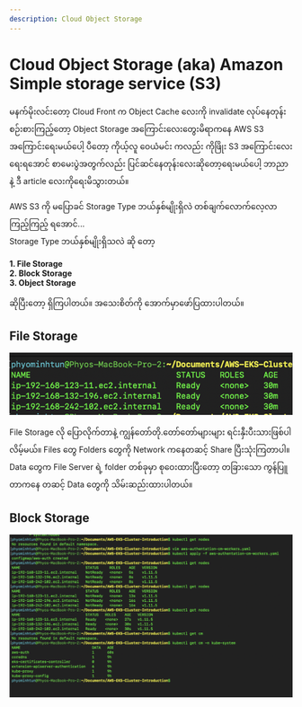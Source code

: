 ```yaml
---
description: Cloud Object Storage
---
```


# Cloud Object Storage \(aka\) Amazon Simple storage service \(S3\)

မနက်မိုးလင်းတော့ Cloud Front က Object Cache လေးကို invalidate လုပ်နေတုန်း စဉ်းစားကြည့်တော့ Object Storage အကြောင်းလေးတွေးမိရာကနေ AWS S3 အကြောင်းရေးမယ်ပေါ့ ပီတော့ ကိုယ့်လူ ဝေယံမင်း ကလည်း ကိုဖြိုး S3 အကြောင်းလေးရေးရအောင် စာမေးပွဲအတွက်လည်း ပြင်ဆင်နေတုန်းလေးဆိုတော့ရေးမယ်ပေါ့ ဘာညာနဲ့ ဒီ article လေးကိုရေးမိသွားတယ်။ 

AWS S3 ကို မပြောခင် Storage Type ဘယ်နှစ်မျိုးရှိလဲ တစ်ချက်လောက်လေ့လာကြည့်ကြည့် ရအောင်...  
Storage Type ဘယ်နှစ်မျိုးရှိသလဲ ဆို တော့   
  
**1. File Storage   
2. Block Storage   
3. Object Storage**   
  
ဆိုပြီးတော့ ရှိကြပါတယ်။ အသေးစိတ်ကို အောက်မှာဖော်ပြထားပါတယ်။   


## File Storage 

![File Storage \[Image Credit : redhat.com\]](../.gitbook/assets/1%20%283%29.png)

File Storage လို ပြောလိုက်တာနဲ့ ကျွန်တော်တို.တော်တော်များများ ရင်းနှီးပီးသားဖြစ်ပါလိမ့်မယ်။ Files တွေ Folders တွေကို Network ကနေတဆင့် Share ပြီးသုံးကြတာပါ။ Data တွေက File Server ရဲ့ folder တစ်ခုမှာ စုဝေးထားပြီးတော့ တခြားသော ကွန်ပြူတာကနေ တဆင့် Data တွေကို သိမ်းဆည်းထားပါတယ်။ 

## Block Storage 

![Block Storage \[Image Credit : redhat.com\] ](../.gitbook/assets/2%20%282%29.png)



